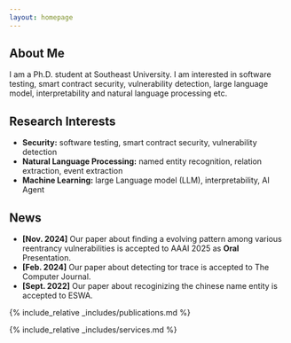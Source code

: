 ```yaml
---
layout: homepage
---
```


## About Me

I am a Ph.D. student at Southeast University. I am interested in software testing, smart contract security, vulnerability detection, large language model, interpretability and natural language processing etc. 

## Research Interests
- **Security:** software testing, smart contract security, vulnerability detection
- **Natural Language Processing:** named entity recognition, relation extraction, event extraction
- **Machine Learning:** large Language model (LLM), interpretability, AI Agent

## News

- **[Nov. 2024]** Our paper about finding a evolving pattern among various reentrancy vulnerabilities is accepted to AAAI 2025 as **Oral** Presentation.
- **[Feb. 2024]** Our paper about detecting tor trace is accepted to The Computer Journal.
- **[Sept. 2022]** Our paper about recoginizing the chinese name entity is accepted to ESWA.
<!-- - **[Mar. 2019]** Our paper about few-shot learning is accepted to CVPR 2019. -->

{% include_relative _includes/publications.md %}

{% include_relative _includes/services.md %}
